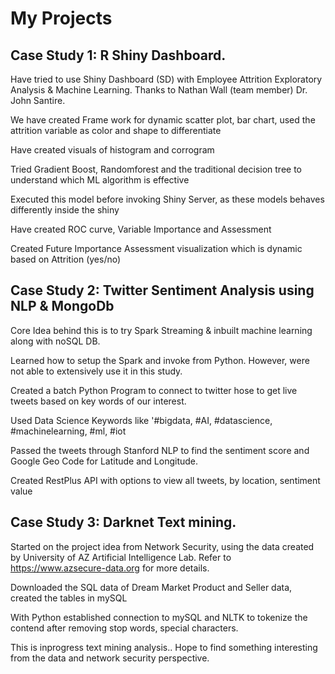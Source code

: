 # My Projects
## Case Study 1: R Shiny Dashboard.
Have tried to use Shiny Dashboard (SD) with Employee Attrition Exploratory Analysis & Machine Learning. Thanks to Nathan Wall (team member) Dr. John Santire.

We have created Frame work for dynamic scatter plot, bar chart, used the attrition variable as color and shape to differentiate

Have created visuals of histogram and corrogram

Tried Gradient Boost, Randomforest and the traditional decision tree to understand which ML algorithm is effective

Executed this model before invoking Shiny Server, as these models behaves differently inside the shiny

Have created ROC curve, Variable Importance and Assessment

Created Future Importance Assessment visualization which is dynamic based on Attrition (yes/no)

## Case Study 2: Twitter Sentiment Analysis using NLP & MongoDb

Core Idea behind this is to try Spark Streaming & inbuilt machine learning along with noSQL DB.

Learned how to setup the Spark and invoke from Python. However, were not able to extensively use it in this study.

Created a batch Python Program to connect to twitter hose to get live tweets based on key words of our interest. 

Used Data Science Keywords like '#bigdata, #AI, #datascience, #machinelearning, #ml, #iot

Passed the tweets through Stanford NLP to find the sentiment score and Google Geo Code for Latitude and Longitude.

Created RestPlus API with options to view all tweets, by location, sentiment value

## Case Study 3: Darknet Text mining.

Started on the project idea from Network Security, using the data created by University of AZ Artificial Intelligence Lab. Refer to https://www.azsecure-data.org for more details.

Downloaded the SQL data of Dream Market Product and Seller data, created the tables in mySQL

With Python established connection to mySQL and NLTK to tokenize the contend after removing stop words, special characters.

This is inprogress text mining analysis.. Hope to find something interesting from the data and network security perspective.
